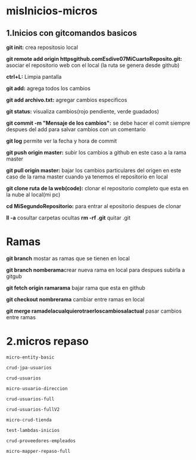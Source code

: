 # misInicios-micros

## 1.Inicios con gitcomandos basicos

**git init:** crea repositosio local

**git remote add origin httpsgithub.comEsdive07MiCuartoReposito.git:** asociar el repositorio web con el local (la ruta se genera desde github)

**ctrl+L:** Limpia pantalla

**git add:** agrega todos los cambios  

**git add archivo.txt:** agregar cambios especificos

**git status:** visualiza cambios(rojo pendiente, verde guadados)

**git commit -m "Mensaje de los cambios":** se debe hacer el comit siempre despues del add para salvar cambios con un comentario

**git log** permite ver la fecha y hora de commit

**git push origin master:** subir los cambios a github en este caso a la rama master

**git pull origin master:** bajar los cambios particulares del origen en este caso de la rama master cuando ya tenemos el repositorio en local

**git clone ruta de la web(code):** clonar el repositorio completo  que esta en la nube al local(mi pc) 

**cd MiSegundoRepositorio:** para entrar al epositorio despues de clonar

**ll -a** cosultar carpetas ocultas
**rm -rf .git** quitar .git

# Ramas

**git branch** mostar as ramas que se tienen en local

**git branch nomberama**crear nueva rama en local para 
despues subirla a gitgub

**git fetch origin ramarama** bajar rama que esta en github

**git checkout nombrerama** cambiar entre ramas en local

**git merge ramadelacualquierotraerloscambiosalactual** pasar cambios entre ramas

# 2.micros repaso

    micro-entity-basic

    crud-jpa-usuarios

    crud-usuarios

    micro-usuario-direccion

    crud-usuarios-full

    crud-usuarios-fullV2

    micro-crud-tienda

    test-lambdas-inicios

    crud-proveedores-empleados

    micro-mapper-repaso-full